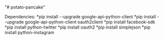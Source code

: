 "# potato-pancake"


Dependencies:
*pip install --upgrade google-api-python-client
*pip install --upgrade google-api-python-client oauth2client
*pip install facebook-sdk
*pip install python-twitter
*pip install oauth2
*pip install simplejson
*pip install python-instagram
